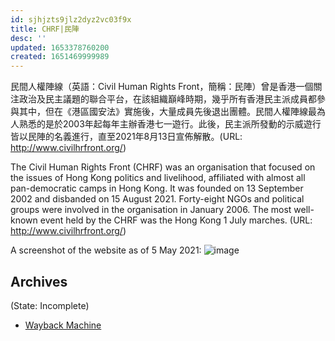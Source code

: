 ```yaml
---
id: sjhjzts9jlz2dyz2vc03f9x
title: CHRF|民陣
desc: ''
updated: 1653378760200
created: 1651469999989
---
```


民間人權陣線（英語：Civil Human Rights Front，簡稱：民陣）曾是香港一個關注政治及民主議題的聯合平台，在該組織巔峰時期，幾乎所有香港民主派成員都參與其中，但在《港區國安法》實施後，大量成員先後退出團體。民間人權陣線最為人熟悉的是於2003年起每年主辦香港七一遊行。此後，民主派所發動的示威遊行皆以民陣的名義進行，直至2021年8月13日宣佈解散。(URL: http://www.civilhrfront.org/)

The Civil Human Rights Front (CHRF) was an organisation that focused on the issues of Hong Kong politics and livelihood, affiliated with almost all pan-democratic camps in Hong Kong. It was founded on 13 September 2002 and disbanded on 15 August 2021. Forty-eight NGOs and political groups were involved in the organisation in January 2006. The most well-known event held by the CHRF was the Hong Kong 1 July marches. (URL: http://www.civilhrfront.org/)

A screenshot of the website as of 5 May 2021:
![image](https://user-images.githubusercontent.com/103475460/166191025-232993b5-2fa4-44b1-8c03-cc929e90e6e7.png)


## Archives
(State: Incomplete)

- [Wayback Machine](https://web.archive.org/web/*/http://www.civilhrfront.org/)